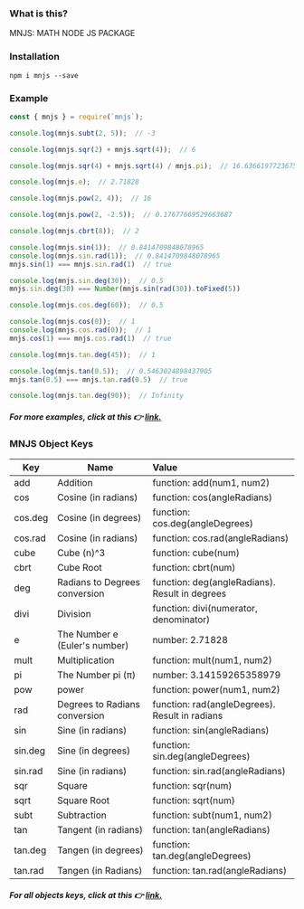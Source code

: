 ### What is this?

MNJS: MATH NODE JS PACKAGE



### Installation

`npm i mnjs --save`



### Example

```js
const { mnjs } = require(`mnjs`);

console.log(mnjs.subt(2, 5));  // -3

console.log(mnjs.sqr(2) + mnjs.sqrt(4));  // 6

console.log(mnjs.sqr(4) + mnjs.sqrt(4) / mnjs.pi);  // 16.63661977236754

console.log(mnjs.e);  // 2.71828

console.log(mnjs.pow(2, 4));  // 16

console.log(mnjs.pow(2, -2.5));  // 0.17677669529663687

console.log(mnjs.cbrt(8));  // 2

console.log(mnjs.sin(1));  // 0.8414709848078965
console.log(mnjs.sin.rad(1));  // 0.8414709848078965
mnjs.sin(1) === mnjs.sin.rad(1)  // true

console.log(mnjs.sin.deg(30));  // 0.5
mnjs.sin.deg(30) === Number(mnjs.sin(rad(30)).toFixed(5))

console.log(mnjs.cos.deg(60));  // 0.5

console.log(mnjs.cos(0));  // 1
console.log(mnjs.cos.rad(0));  // 1
mnjs.cos(1) === mnjs.cos.rad(1)  // true

console.log(mnjs.tan.deg(45));  // 1

console.log(mnjs.tan(0.5));  // 0.5463024898437905
mnjs.tan(0.5) === mnjs.tan.rad(0.5)  // true

console.log(mnjs.tan.deg(90));  // Infinity
```

##### For more examples, click at this 👉 [link.](https://github.com/dr-montasir/mnjs/blob/master/README.md)



### MNJS Object Keys

| Key     | Name                          | Value                                           |
| ------- | ----------------------------- | :---------------------------------------------- |
| add     | Addition                      | function:  add(num1, num2)                      |
| cos     | Cosine (in radians)           | function:  cos(angleRadians)                    |
| cos.deg | Cosine (in degrees)           | function:  cos.deg(angleDegrees)                |
| cos.rad | Cosine (in radians)           | function:  cos.rad(angleRadians)                |
| cube    | Cube (n)^3                    | function:  cube(num)                            |
| cbrt    | Cube Root                     | function:  cbrt(num)                            |
| deg     | Radians to Degrees conversion | function: deg(angleRadians).  Result in degrees |
| divi    | Division                      | function:  divi(numerator, denominator)         |
| e       | The Number e (Euler's number) | number:  2.71828                                |
| mult    | Multiplication                | function:  mult(num1, num2)                     |
| pi      | The Number pi (π)             | number:  3.14159265358979                       |
| pow     | power                         | function:  power(num1, num2)                    |
| rad     | Degrees to Radians conversion | function: rad(angleDegrees).  Result in radians |
| sin     | Sine (in radians)             | function:  sin(angleRadians)                    |
| sin.deg | Sine (in degrees)             | function:  sin.deg(angleDegrees)                |
| sin.rad | Sine (in radians)             | function:  sin.rad(angleRadians)                |
| sqr     | Square                        | function:  sqr(num)                             |
| sqrt    | Square Root                   | function:  sqrt(num)                            |
| subt    | Subtraction                   | function:  subt(num1, num2)                     |
| tan     | Tangent (in radians)          | function:  tan(angleRadians)                    |
| tan.deg | Tangen (in degrees)           | function:  tan.deg(angleDegrees)                |
| tan.rad | Tangen (in Radians)           | function:  tan.rad(angleRadians)                |

##### For all objects keys, click at this 👉 [link.](https://github.com/dr-montasir/mnjs/blob/master/README.md)